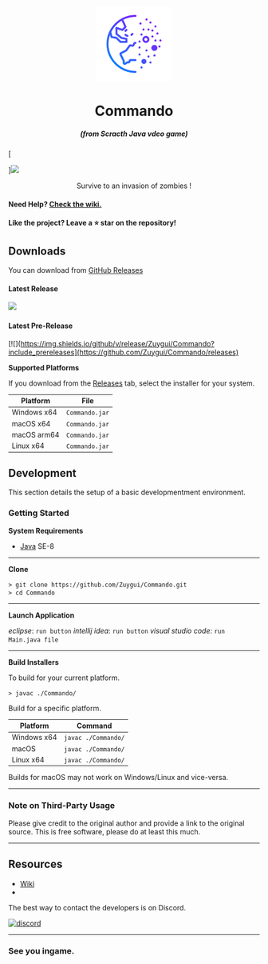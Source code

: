 <p align="center"><img src="./assets/icon.png" width="150px" height="150px" alt="game icon"></p>

<h1 align="center">Commando</h1>

<em><h5 align="center">(from Scracth Java vdeo game)</h5></em>

[<p align="center"></p>][<img src="https://img.shields.io/github/downloads/Zuygui/Commando/total?style=for-the-badge">](https://github.com/Zuygui/Commando/releases)

<p align="center">Survive to an invasion of zombies !</p>



#### Need Help? [Check the wiki.][wiki]

#### Like the project? Leave a ⭐ star on the repository!

## Downloads

You can download from [GitHub Releases](https://github.com/Zuygui/Commando/releases)

#### Latest Release

[![](https://img.shields.io/github/release/dscalzi/HeliosLauncher.svg?style=flat-square)](https://github.com/dscalzi/HeliosLauncher/releases/latest)

#### Latest Pre-Release
[![](https://img.shields.io/github/v/release/Zuygui/Commando?include_prereleases](https://github.com/Zuygui/Commando/releases)

**Supported Platforms**

If you download from the [Releases](https://github.com/dscalzi/HeliosLauncher/releases) tab, select the installer for your system.

|  Platform   |       File     |
| ------------| ---------------|
| Windows x64 | `Commando.jar` |
| macOS x64   | `Commando.jar` |
| macOS arm64 | `Commando.jar` |
| Linux x64   | `Commando.jar` |


## Development

This section details the setup of a basic developmentment environment.

### Getting Started

**System Requirements**

* [Java][java] SE-8

---

**Clone**

```console
> git clone https://github.com/Zuygui/Commando.git
> cd Commando
```

---

**Launch Application**

*eclipse*: `run button`
*intellij idea*: `run button`
*visual studio code*: `run Main.java file`

---

**Build Installers**

To build for your current platform.

```console
> javac ./Commando/
```

Build for a specific platform.

| Platform    | Command               |
| ----------- | ----------------------|
| Windows x64 | `javac ./Commando/`   |
| macOS       | `javac ./Commando/`   |
| Linux x64   | `javac ./Commando/`   |

Builds for macOS may not work on Windows/Linux and vice-versa.

---

### Note on Third-Party Usage

Please give credit to the original author and provide a link to the original source. This is free software, please do at least this much.

---

## Resources

* [Wiki][wiki]
* 
The best way to contact the developers is on Discord.

[![discord](https://discordapp.com/api/guilds/211524927831015424/embed.png?style=banner3)][discord]

---

### See you ingame.


[java]: https://www.oracle.com/fr/java/technologies/javase/javase8-archive-downloads.html 'Java'
[vscode]: https://code.visualstudio.com/ 'Visual Studio Code'
[eclipse]: https://eclipse.org 'Eclipse'
[IntelliJ]: https://jetbrains.com/ 'IntelliJ Idea'
[discord]: https://discord.gg/zNWUXdt 'Discord'
[wiki]: https://github.com/Zuygui/Commando/wiki 'wiki'
